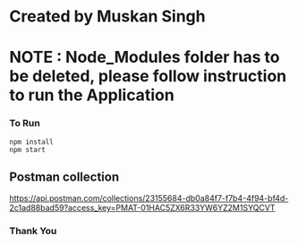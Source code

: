 # Created by  Muskan Singh

# NOTE : Node_Modules folder has to be deleted, please follow instruction to run the Application

### To Run
```
npm install
npm start

```

## Postman collection

https://api.postman.com/collections/23155684-db0a84f7-f7b4-4f94-bf4d-2c1ad88bad59?access_key=PMAT-01HAC5ZX6R33YW6YZ2M1SYQCVT

### Thank You
